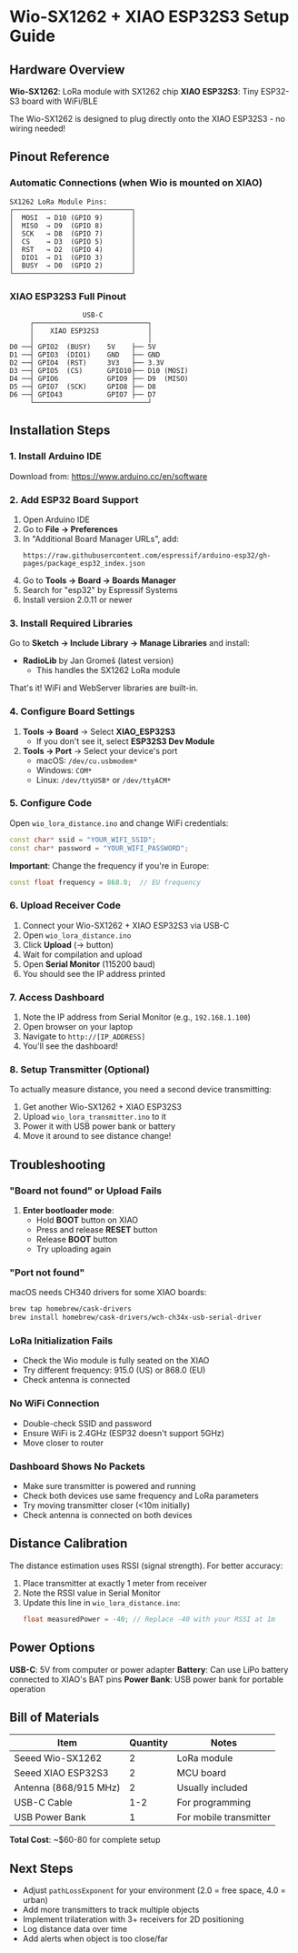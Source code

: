 # Wio-SX1262 + XIAO ESP32S3 Setup Guide

## Hardware Overview

**Wio-SX1262**: LoRa module with SX1262 chip
**XIAO ESP32S3**: Tiny ESP32-S3 board with WiFi/BLE

The Wio-SX1262 is designed to plug directly onto the XIAO ESP32S3 - no wiring needed!

## Pinout Reference

### Automatic Connections (when Wio is mounted on XIAO)

```
SX1262 LoRa Module Pins:
┌─────────────────────────────┐
│  MOSI  → D10 (GPIO 9)       │
│  MISO  → D9  (GPIO 8)       │
│  SCK   → D8  (GPIO 7)       │
│  CS    → D3  (GPIO 5)       │
│  RST   → D2  (GPIO 4)       │
│  DIO1  → D1  (GPIO 3)       │
│  BUSY  → D0  (GPIO 2)       │
└─────────────────────────────┘
```

### XIAO ESP32S3 Full Pinout

```
                  USB-C
     ┌────────────────────────────┐
     │    XIAO ESP32S3            │
     │                            │
D0 ──┤ GPIO2  (BUSY)    5V    ├── 5V
D1 ──┤ GPIO3  (DIO1)    GND   ├── GND
D2 ──┤ GPIO4  (RST)     3V3   ├── 3.3V
D3 ──┤ GPIO5  (CS)      GPIO10├── D10 (MOSI)
D4 ──┤ GPIO6            GPIO9 ├── D9  (MISO)
D5 ──┤ GPIO7  (SCK)     GPIO8 ├── D8
D6 ──┤ GPIO43           GPIO7 ├── D7
     └────────────────────────────┘
```

## Installation Steps

### 1. Install Arduino IDE
Download from: https://www.arduino.cc/en/software

### 2. Add ESP32 Board Support

1. Open Arduino IDE
2. Go to **File → Preferences**
3. In "Additional Board Manager URLs", add:
   ```
   https://raw.githubusercontent.com/espressif/arduino-esp32/gh-pages/package_esp32_index.json
   ```
4. Go to **Tools → Board → Boards Manager**
5. Search for "esp32" by Espressif Systems
6. Install version 2.0.11 or newer

### 3. Install Required Libraries

Go to **Sketch → Include Library → Manage Libraries** and install:

- **RadioLib** by Jan Gromeš (latest version)
  - This handles the SX1262 LoRa module

That's it! WiFi and WebServer libraries are built-in.

### 4. Configure Board Settings

1. **Tools → Board** → Select **XIAO_ESP32S3**
   - If you don't see it, select **ESP32S3 Dev Module**
2. **Tools → Port** → Select your device's port
   - macOS: `/dev/cu.usbmodem*`
   - Windows: `COM*`
   - Linux: `/dev/ttyUSB*` or `/dev/ttyACM*`

### 5. Configure Code

Open `wio_lora_distance.ino` and change WiFi credentials:

```cpp
const char* ssid = "YOUR_WIFI_SSID";
const char* password = "YOUR_WIFI_PASSWORD";
```

**Important**: Change the frequency if you're in Europe:
```cpp
const float frequency = 868.0;  // EU frequency
```

### 6. Upload Receiver Code

1. Connect your Wio-SX1262 + XIAO ESP32S3 via USB-C
2. Open `wio_lora_distance.ino`
3. Click **Upload** (→ button)
4. Wait for compilation and upload
5. Open **Serial Monitor** (115200 baud)
6. You should see the IP address printed

### 7. Access Dashboard

1. Note the IP address from Serial Monitor (e.g., `192.168.1.100`)
2. Open browser on your laptop
3. Navigate to `http://[IP_ADDRESS]`
4. You'll see the dashboard!

### 8. Setup Transmitter (Optional)

To actually measure distance, you need a second device transmitting:

1. Get another Wio-SX1262 + XIAO ESP32S3
2. Upload `wio_lora_transmitter.ino` to it
3. Power it with USB power bank or battery
4. Move it around to see distance change!

## Troubleshooting

### "Board not found" or Upload Fails

1. **Enter bootloader mode**:
   - Hold **BOOT** button on XIAO
   - Press and release **RESET** button
   - Release **BOOT** button
   - Try uploading again

### "Port not found"

macOS needs CH340 drivers for some XIAO boards:
```bash
brew tap homebrew/cask-drivers
brew install homebrew/cask-drivers/wch-ch34x-usb-serial-driver
```

### LoRa Initialization Fails

- Check the Wio module is fully seated on the XIAO
- Try different frequency: 915.0 (US) or 868.0 (EU)
- Check antenna is connected

### No WiFi Connection

- Double-check SSID and password
- Ensure WiFi is 2.4GHz (ESP32 doesn't support 5GHz)
- Move closer to router

### Dashboard Shows No Packets

- Make sure transmitter is powered and running
- Check both devices use same frequency and LoRa parameters
- Try moving transmitter closer (<10m initially)
- Check antenna is connected on both devices

## Distance Calibration

The distance estimation uses RSSI (signal strength). For better accuracy:

1. Place transmitter at exactly 1 meter from receiver
2. Note the RSSI value in Serial Monitor
3. Update this line in `wio_lora_distance.ino`:
   ```cpp
   float measuredPower = -40; // Replace -40 with your RSSI at 1m
   ```

## Power Options

**USB-C**: 5V from computer or power adapter
**Battery**: Can use LiPo battery connected to XIAO's BAT pins
**Power Bank**: USB power bank for portable operation

## Bill of Materials

| Item | Quantity | Notes |
|------|----------|-------|
| Seeed Wio-SX1262 | 2 | LoRa module |
| Seeed XIAO ESP32S3 | 2 | MCU board |
| Antenna (868/915 MHz) | 2 | Usually included |
| USB-C Cable | 1-2 | For programming |
| USB Power Bank | 1 | For mobile transmitter |

**Total Cost**: ~$60-80 for complete setup

## Next Steps

- Adjust `pathLossExponent` for your environment (2.0 = free space, 4.0 = urban)
- Add more transmitters to track multiple objects
- Implement trilateration with 3+ receivers for 2D positioning
- Log distance data over time
- Add alerts when object is too close/far

